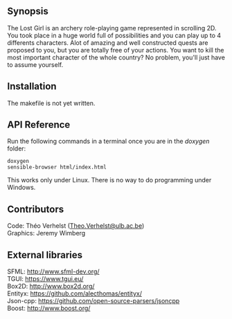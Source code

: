 ## Synopsis

The Lost Girl is an archery role-playing game represented in scrolling 2D.  
You took place in a huge world full of possibilities and you can play up to 4 differents characters. Alot of amazing and well constructed quests are proposed to you, but you are totally free of your actions. You want to kill the most important character of the whole country? No problem, you'll just have to assume yourself. 

## Installation

The makefile is not yet written.

## API Reference

Run the following commands in a terminal once you are in the *doxygen* folder:  
```
doxygen
sensible-browser html/index.html
```
This works only under Linux. There is no way to do programming under Windows.

## Contributors

Code: Théo Verhelst (Theo.Verhelst@ulb.ac.be)  
Graphics: Jeremy Wimberg

## External libraries

SFML: http://www.sfml-dev.org/  
TGUI: https://www.tgui.eu/  
Box2D: http://www.box2d.org/  
Entityx: https://github.com/alecthomas/entityx/  
Json-cpp: https://github.com/open-source-parsers/jsoncpp  
Boost: http://www.boost.org/  


